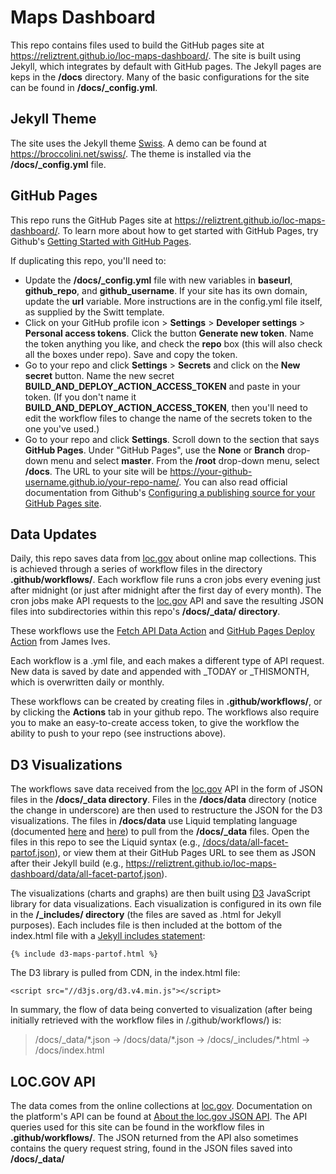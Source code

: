 # Maps Dashboard

This repo contains files used to build the GitHub pages site at https://reliztrent.github.io/loc-maps-dashboard/. The site is built using Jekyll, which integrates by default with GitHub pages. The Jekyll pages are keps in the **/docs** directory. Many of the basic configurations for the site can be found in **/docs/\_config.yml**. 

## Jekyll Theme

The site uses the Jekyll theme [Swiss](https://github.com//broccolini/swiss). A demo can be found at https://broccolini.net/swiss/. The theme is installed via the **/docs/\_config.yml** file.

## GitHub Pages

This repo runs the GitHub Pages site at https://reliztrent.github.io/loc-maps-dashboard/. To learn more about how to get started with GitHub Pages, try Github's [Getting Started with GitHub Pages](https://guides.github.com/features/pages/). 

If duplicating this repo, you'll need to:

- Update the **/docs/\_config.yml** file with new variables in **baseurl**, **github_repo**, and **github_username**. If your site has its own domain, update the **url** variable. More instructions are in the config.yml file itself, as supplied by the Switt template. 
- Click on your GitHub profile icon > **Settings** > **Developer settings** > **Personal access tokens**. Click the button **Generate new token**. Name the token anything you like, and check the **repo** box (this will also check all the boxes under repo). Save and copy the token. 
- Go to your repo and click **Settings** > **Secrets** and click on the **New secret** button. Name the new secret **BUILD_AND_DEPLOY_ACTION_ACCESS_TOKEN** and paste in your token. (If you don't name it **BUILD_AND_DEPLOY_ACTION_ACCESS_TOKEN**, then you'll need to edit the workflow files to change the name of the secrets token to the one you've used.)
- Go to your repo and click **Settings**. Scroll down to the section that says **GitHub Pages**. Under "GitHub Pages", use the **None** or **Branch** drop-down menu and select **master**. From the **/root** drop-down menu, select **/docs**. The URL to your site will be https://your-github-username.github.io/your-repo-name/. You can also read official documentation from Github's [Configuring a publishing source for your GitHub Pages site](https://docs.github.com/en/github/working-with-github-pages/configuring-a-publishing-source-for-your-github-pages-site).

## Data Updates

Daily, this repo saves data from [loc.gov](http://loc.gov) about online map collections. This is achieved through a series of workflow files in the directory **.github/workflows/**. Each workflow file runs a cron jobs every evening just after midnight (or just after midnight after the first day of every month). The cron jobs make API requests to the [loc.gov](http://loc.gov) API and save the resulting JSON files into subdirectories within this repo's **/docs/\_data/ directory**.  

These workflows use the [Fetch API Data Action](https://github.com//JamesIves/fetch-api-data-action) and [GitHub Pages Deploy Action](https://github.com/JamesIves/github-pages-deploy-action) from James Ives.

Each workflow is a .yml file, and each makes a different type of API request. New data is saved by date and appended with \_TODAY or \_THISMONTH, which is overwritten daily or monthly.

These workflows can be created by creating files in **.github/workflows/**, or by clicking the **Actions** tab in your github repo. The workflows also require you to make an easy-to-create access token, to give the workflow the ability to push to your repo (see instructions above).

## D3 Visualizations
 
The workflows save data received from the [loc.gov](http://loc.gov) API in the form of JSON files in the **/docs/\_data directory**. Files in the **/docs/data** directory (notice the change in underscore) are then used to restructure the JSON for the D3 visualizations. The files in **/docs/data** use Liquid templating language (documented [here](https://jekyllrb.com/docs/liquid/) and [here](https://shopify.github.io/liquid/)) to pull from the **/docs/\_data** files. Open the files in this repo to see the Liquid syntax (e.g., [/docs/data/all-facet-partof.json](/docs/data/all-facet-partof.json)), or view them at their GitHub Pages URL to see them as JSON after their Jekyll build (e.g., https://reliztrent.github.io/loc-maps-dashboard/data/all-facet-partof.json).

The visualizations (charts and graphs) are then built using [D3](https://github.com/d3/d3/wiki) JavaScript library for data visualizations. Each visualization is configured in its own file in the **/\_includes/ directory** (the files are saved as .html for Jekyll purposes). Each includes file is then included at the bottom of the index.html file with a [Jekyll includes statement](https://jekyllrb.com/docs/includes/): 

```
{% include d3-maps-partof.html %}
```

The D3 library is pulled from CDN, in the index.html file:

```
<script src="//d3js.org/d3.v4.min.js"></script>
```

In summary, the flow of data being converted to visualization (after being initially retrieved with the workflow files in /.github/workflows/) is:

> /docs/\_data/\*.json &rarr; /docs/data/\*.json &rarr; /docs/\_includes/\*.html &rarr; /docs/index.html

## LOC.GOV API

The data comes from the online collections at [loc.gov](http://loc.gov). Documentation on the platform's API can be found at [About the loc.gov JSON API](https://libraryofcongress.github.io/data-exploration/). The API queries used for this site can be found in the workflow files in **.github/workflows/**. The JSON returned from the API also sometimes contains the query request string, found in the JSON files saved into **/docs/_data/**